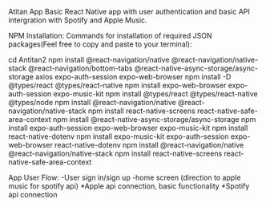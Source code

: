 Atitan App
Basic React Native app with user authentication and basic API intergration with Spotify and Apple Music.

NPM Installation:
Commands for installation of required JSON packages(Feel free to copy and paste to your terminal):

cd Antitan2
npm install @react-navigation/native @react-navigation/native-stack @react-navigation/bottom-tabs @react-native-async-storage/async-storage axios expo-auth-session expo-web-browser
npm install -D @types/react @types/react-native
npm install expo-web-browser expo-auth-session expo-music-kit
npm install @types/react @types/react-native @types/node
npm install @react-navigation/native @react-navigation/native-stack
npm install react-native-screens react-native-safe-area-context
npm install @react-native-async-storage/async-storage
npm install expo-auth-session expo-web-browser expo-music-kit
npm install react-native-dotenv
npm install expo-music-kit expo-auth-session expo-web-browser react-native-dotenv
npm install @react-navigation/native @react-navigation/native-stack
npm install react-native-screens react-native-safe-area-context


App User Flow:
-User sign in/sign up
-home screen (direction to apple music for spotify api)
    *Apple api connection, basic functionality 
    *Spotify api connection
